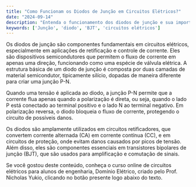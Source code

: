 ```yaml
---
title: "Como Funcionam os Diodos de Junção em Circuitos Elétricos?"
date: "2024-09-14"
description: "Entenda o funcionamento dos diodos de junção e sua importância em circuitos elétricos."
keywords: ['Junção', 'diodo', 'BJT', 'circuitos elétricos']
---
```


Os diodos de junção são componentes fundamentais em circuitos elétricos, especialmente em aplicações de retificação e controle de corrente. Eles são dispositivos semicondutores que permitem o fluxo de corrente em apenas uma direção, funcionando como uma espécie de válvula elétrica. A estrutura básica de um diodo de junção é composta por duas camadas de material semicondutor, tipicamente silício, dopadas de maneira diferente para criar uma junção P-N.

Quando uma tensão é aplicada ao diodo, a junção P-N permite que a corrente flua apenas quando a polarização é direta, ou seja, quando o lado P está conectado ao terminal positivo e o lado N ao terminal negativo. Em polarização reversa, o diodo bloqueia o fluxo de corrente, protegendo o circuito de possíveis danos.

Os diodos são amplamente utilizados em circuitos retificadores, que convertem corrente alternada (CA) em corrente contínua (CC), e em circuitos de proteção, onde evitam danos causados por picos de tensão. Além disso, eles são componentes essenciais em transistores bipolares de junção (BJT), que são usados para amplificação e comutação de sinais.

Se você gostou deste conteúdo, conheça o curso online de circuitos elétricos para alunos de engenharia, Domínio Elétrico, criado pelo Prof. Nicholas Yukio, clicando no botão presente logo abaixo do texto.